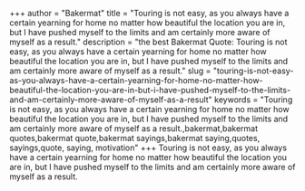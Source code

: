 +++
author = "Bakermat"
title = "Touring is not easy, as you always have a certain yearning for home no matter how beautiful the location you are in, but I have pushed myself to the limits and am certainly more aware of myself as a result."
description = "the best Bakermat Quote: Touring is not easy, as you always have a certain yearning for home no matter how beautiful the location you are in, but I have pushed myself to the limits and am certainly more aware of myself as a result."
slug = "touring-is-not-easy-as-you-always-have-a-certain-yearning-for-home-no-matter-how-beautiful-the-location-you-are-in-but-i-have-pushed-myself-to-the-limits-and-am-certainly-more-aware-of-myself-as-a-result"
keywords = "Touring is not easy, as you always have a certain yearning for home no matter how beautiful the location you are in, but I have pushed myself to the limits and am certainly more aware of myself as a result.,bakermat,bakermat quotes,bakermat quote,bakermat sayings,bakermat saying,quotes, sayings,quote, saying, motivation"
+++
Touring is not easy, as you always have a certain yearning for home no matter how beautiful the location you are in, but I have pushed myself to the limits and am certainly more aware of myself as a result.
